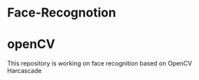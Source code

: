 # Face-Recognotion
# openCV
This repository is working on face recognition based on OpenCV Harcascade
